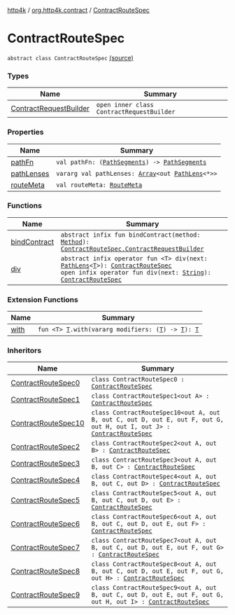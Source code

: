 [http4k](../../index.md) / [org.http4k.contract](../index.md) / [ContractRouteSpec](./index.md)

# ContractRouteSpec

`abstract class ContractRouteSpec` [(source)](https://github.com/http4k/http4k/blob/master/http4k-contract/src/main/kotlin/org/http4k/contract/routeSpec.kt#L10)

### Types

| Name | Summary |
|---|---|
| [ContractRequestBuilder](-contract-request-builder/index.md) | `open inner class ContractRequestBuilder` |

### Properties

| Name | Summary |
|---|---|
| [pathFn](path-fn.md) | `val pathFn: (`[`PathSegments`](../-path-segments/index.md)`) -> `[`PathSegments`](../-path-segments/index.md) |
| [pathLenses](path-lenses.md) | `vararg val pathLenses: `[`Array`](https://kotlinlang.org/api/latest/jvm/stdlib/kotlin/-array/index.html)`<out `[`PathLens`](../../org.http4k.lens/-path-lens/index.md)`<*>>` |
| [routeMeta](route-meta.md) | `val routeMeta: `[`RouteMeta`](../-route-meta/index.md) |

### Functions

| Name | Summary |
|---|---|
| [bindContract](bind-contract.md) | `abstract infix fun bindContract(method: `[`Method`](../../org.http4k.core/-method/index.md)`): `[`ContractRouteSpec.ContractRequestBuilder`](-contract-request-builder/index.md) |
| [div](div.md) | `abstract infix operator fun <T> div(next: `[`PathLens`](../../org.http4k.lens/-path-lens/index.md)`<`[`T`](div.md#T)`>): `[`ContractRouteSpec`](./index.md)<br>`open infix operator fun div(next: `[`String`](https://kotlinlang.org/api/latest/jvm/stdlib/kotlin/-string/index.html)`): `[`ContractRouteSpec`](./index.md) |

### Extension Functions

| Name | Summary |
|---|---|
| [with](../../org.http4k.core/with.md) | `fun <T> `[`T`](../../org.http4k.core/with.md#T)`.with(vararg modifiers: (`[`T`](../../org.http4k.core/with.md#T)`) -> `[`T`](../../org.http4k.core/with.md#T)`): `[`T`](../../org.http4k.core/with.md#T) |

### Inheritors

| Name | Summary |
|---|---|
| [ContractRouteSpec0](../-contract-route-spec0/index.md) | `class ContractRouteSpec0 : `[`ContractRouteSpec`](./index.md) |
| [ContractRouteSpec1](../-contract-route-spec1/index.md) | `class ContractRouteSpec1<out A> : `[`ContractRouteSpec`](./index.md) |
| [ContractRouteSpec10](../-contract-route-spec10/index.md) | `class ContractRouteSpec10<out A, out B, out C, out D, out E, out F, out G, out H, out I, out J> : `[`ContractRouteSpec`](./index.md) |
| [ContractRouteSpec2](../-contract-route-spec2/index.md) | `class ContractRouteSpec2<out A, out B> : `[`ContractRouteSpec`](./index.md) |
| [ContractRouteSpec3](../-contract-route-spec3/index.md) | `class ContractRouteSpec3<out A, out B, out C> : `[`ContractRouteSpec`](./index.md) |
| [ContractRouteSpec4](../-contract-route-spec4/index.md) | `class ContractRouteSpec4<out A, out B, out C, out D> : `[`ContractRouteSpec`](./index.md) |
| [ContractRouteSpec5](../-contract-route-spec5/index.md) | `class ContractRouteSpec5<out A, out B, out C, out D, out E> : `[`ContractRouteSpec`](./index.md) |
| [ContractRouteSpec6](../-contract-route-spec6/index.md) | `class ContractRouteSpec6<out A, out B, out C, out D, out E, out F> : `[`ContractRouteSpec`](./index.md) |
| [ContractRouteSpec7](../-contract-route-spec7/index.md) | `class ContractRouteSpec7<out A, out B, out C, out D, out E, out F, out G> : `[`ContractRouteSpec`](./index.md) |
| [ContractRouteSpec8](../-contract-route-spec8/index.md) | `class ContractRouteSpec8<out A, out B, out C, out D, out E, out F, out G, out H> : `[`ContractRouteSpec`](./index.md) |
| [ContractRouteSpec9](../-contract-route-spec9/index.md) | `class ContractRouteSpec9<out A, out B, out C, out D, out E, out F, out G, out H, out I> : `[`ContractRouteSpec`](./index.md) |

